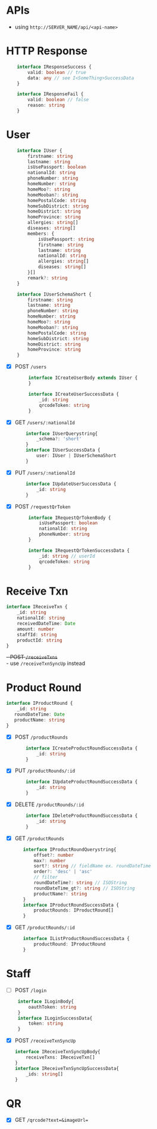 # APIs
- using `http://SERVER_NAME/api/<api-name>`
# HTTP Response
```ts
    interface IResponseSuccess {
        valid: boolean // true
        data: any // see I<SomeThing>SuccessData
    }
```

```ts
    interface IResponseFail {
        valid: boolean // false
        reason: string 
    }
```
# User

```ts
    interface IUser {
        firstname: string
        lastname: string
        isUsePassport: boolean
        nationalId: string
        phoneNumber: string
        homeNumber: string
        homeMoo?: string
        homeMooban?: string
        homePostalCode: string
        homeSubDistrict: string
        homeDistrict: string
        homeProvince: string
        allergies: string[]
        diseases: string[]
        members: {
            isUsePassport: string
            firstname: string
            lastname: string
            nationalId: string
            allergies: string[]
            diseases: string[]
        }[]
        remark?: string
    }

    interface IUserSchemaShort {
        firstname: string
        lastname: string
        phoneNumber: string
        homeNumber: string
        homeMoo?: string
        homeMooban?: string
        homePostalCode: string
        homeSubDistrict: string
        homeDistrict: string
        homeProvince: string
    }
```

- [x] POST `/users`
   ```ts
        interface ICreateUserBody extends IUser {
        }

        interface ICreateUserSuccessData {
            _id: string
            qrcodeToken: string
        }
    ```
- [x] GET `/users/:nationalId`
    ```ts
        interface IUserQuerystring{
            _schema?: 'short'
        }
        interface IUserSuccessData {
            user: IUser | IUserSchemaShort
        }
    ```
- [x] PUT `/users/:nationalId`
    ```ts
        interface IUpdateUserSuccessData {
            _id: string
        }
    ```
- [x] POST `/requestQrToken`
   ```ts
        interface IRequestQrTokenBody {
            isUsePassport: boolean
            nationalId: string
            phoneNumber: string
        }

        interface IRequestQrTokenSuccessData {
            _id: string // userId
            qrcodeToken: string
        }
    ```  

# Receive Txn
```ts
interface IReceiveTxn {
    _id: string
    nationalId: string
    receivedDateTime: Date
    amount: number
    staffId: string
    productId: string
}
```
~~- POST `/receiveTxns`~~  
    - use `/receiveTxnSyncUp` instead
 

# Product Round
```ts
interface IProductRound {
    _id: string
   roundDateTime: Date
   productName: string
}
```
- [x] POST `/productRounds`
    ```ts
        interface ICreateProductRoundSuccessData {
            _id: string
        }
    ```
- [x] PUT `/productRounds/:id`
    ```ts
        interface IUpdateProductRoundSuccessData {
            _id: string
        }
    ```
- [x] DELETE `/productRounds/:id`
    ```ts
        interface IDeleteProductRoundSuccessData {
            _id: string
        }
    ```
- [x] GET `/productRounds`
     ```ts
        interface IProductRoundQuerystring{
            offset?: number
            max?: number
            sort?: string // fieldName ex. roundDateTime
            order?: 'desc' | 'asc'
            // filter
            roundDateTime?: string // ISOString
            roundDateTime_gt?: string // ISOString
            productName?: string
        }
        interface IProductRoundSuccessData {
            productRounds: IProductRound[]
        }
    ```
- [x] GET `/productRounds/:id`
     ```ts
        interface IListProductRoundSuccessData {
            productRound: IProductRound
        }
    ```

# Staff
- [ ] POST `/login`
   ```ts
    interface ILoginBody{
        oauthToken: string
    }
    interface ILoginSuccessData{
        token: string
    }
    ```
  
- [x] POST `/receiveTxnSyncUp`
    ```ts
    interface IReceiveTxnSyncUpBody{
        receiveTxns: IReceiveTxn[]
    }
    interface IReceiveTxnSyncUpSuccessData{
        _ids: string[]
    }
    ```

# QR
- [x] GET `/qrcode?text=&imageUrl=`




